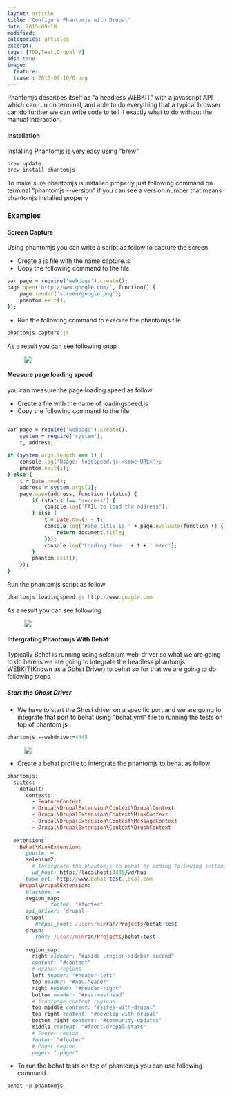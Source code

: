 ```yaml
---
layout: article
title: "Configure Phantomjs with Drupal"
date: 2015-09-10
modified:
categories: articles
excerpt:
tags: [TDD,Test,Drupal 7]
ads: true
image:
  feature: 
  teaser: 2015-09-10/0.png
---  
```


Phantomjs describes itself as “a headless WEBKIT” with a javascript API which can run on terminal,
 and able to do everything that a typical browser can do further we can write code to tell it exactly
  what to do without the manual interaction.


#### Installation

Installing Phantomjs is very easy using "brew"

```ruby
brew update
brew install phantomjs
```
To make sure phantomjs is installed properly just following command on terminal "phantomjs --version" 
if you can see a version number that means phantomjs installed properly

### Examples

#### Screen Capture
Using phantomjs you can write a script as follow to capture the screen

* Create a js file with the name capture.js
* Copy the following command to the file

```ruby
var page = require('webpage').create();
page.open('http://www.google.com/', function() {
    page.render('screen/google.png');
    phantom.exit();
});
```

* Run the following command to execute the phantomjs file

```ruby
phantomjs capture.js
```

As a result you can see following snap

<figure>
	<a href="#"><img src="{{ site.url }}/images/2015-09-10/1.png"></a>
	<figcaption></figcaption>
</figure>


#### Measure page loading speed

you can measure the page loading speed as follow
* Create a file with the name of loadingspeed.js
* Copy the following command to the file

```ruby

var page = require('webpage').create(),
    system = require('system'),
    t, address;
 
if (system.args.length === 1) {
    console.log('Usage: loadspeed.js <some URL>');
    phantom.exit(1);
} else {
    t = Date.now();
    address = system.args[1];
    page.open(address, function (status) {
        if (status !== 'success') {
            console.log('FAIL to load the address');
        } else {
            t = Date.now() - t;
            console.log('Page title is ' + page.evaluate(function () {
                return document.title;
            }));
            console.log('Loading time ' + t + ' msec');
        }
        phantom.exit();
    });
}
```

Run the phantomjs script as follow

```ruby 
phantomjs loadingspeed.js http://www.google.com
```

As a result you can see following

<figure>
	<a href="#"><img src="{{ site.url }}/images/2015-09-10/2.png"></a>
	<figcaption></figcaption>
</figure>

#### Intergrating Phantomjs With Behat

Typically Behat is running using selanium web-driver so what we are going to do here is we are going to 
integrate the headless phantomjs WEBKIT(Known as a Gohst Driver) to behat so for that we are going to do 
following steps

##### Start the Ghost Driver
* We have to start the Ghost driver on a specific port and we are going to integrate that port to behat 
using "behat.yml" file to running the tests on top of phantom js

```ruby
phantomjs --webdriver=4445
```
<figure>
	<a href="#"><img src="{{ site.url }}/images/2015-09-10/3.png"></a>
	<figcaption></figcaption>
</figure>

* Create a behat profile to intergrate the phantomjs to behat as follow

```ruby
phantomjs:
  suites:
    default:
      contexts:
        - FeatureContext
        - Drupal\DrupalExtension\Context\DrupalContext
        - Drupal\DrupalExtension\Context\MinkContext
        - Drupal\DrupalExtension\Context\MessageContext
        - Drupal\DrupalExtension\Context\DrushContext
 
  extensions:
    Behat\MinkExtension:
      goutte: ~
      selenium2:
        # Intergrate the phantomjs to behat by adding following setting
        wd_host: http://localhost:4445/wd/hub
      base_url: http://www.behat-test.local.com
    Drupal\DrupalExtension:
      blackbox: ~
      region_map:
              footer: "#footer"
      api_driver: 'drupal'
      drupal:
         drupal_root: /Users/mimran/Projects/behat-test
      drush:
         root: /Users/mimran/Projects/behat-test
 
      region_map:
        right sidebar: "#aside .region-sidebar-second"
        content: "#content"
        # Header regions
        left header: "#header-left"
        top header: "#nav-header"
        right header: "#header-right"
        bottom header: "#nav-masthead"
        # frontpage content regions
        top middle content: "#sites-with-drupal"
        top right content: "#develop-with-drupal"
        bottom right content: "#community-updates"
        middle content: "#front-drupal-stats"
        # Footer region
        footer: "#footer"
        # Pager region
        pager: ".pager"
```

* To run the behat tests on top of phantomjs you can use following command

```ruby
behat -p phantomjs
```


